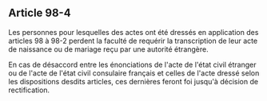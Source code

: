Article 98-4
----
Les personnes pour lesquelles des actes ont été dressés en application des
articles 98 à 98-2 perdent la faculté de requérir la transcription de leur acte
de naissance ou de mariage reçu par une autorité étrangère.

En cas de désaccord entre les énonciations de l'acte de l'état civil étranger ou
de l'acte de l'état civil consulaire français et celles de l'acte dressé selon
les dispositions desdits articles, ces dernières feront foi jusqu'à décision de
rectification.
